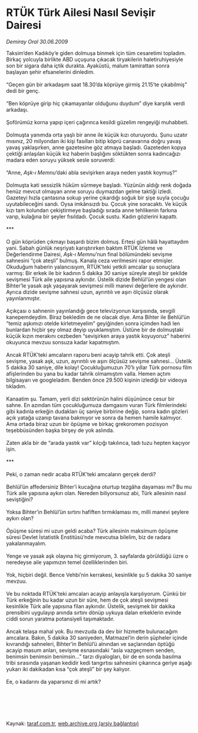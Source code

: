 # RTÜK Türk Ailesi Nasıl Sevişir Dairesi

*Demiray Oral 30.06.2009*

<div class="taraf_structure_2col_1zq">
<div class="margen_n">



 <p>Taksim’den Kadıköy’e giden dolmuşa binmek için tüm cesaretimi topladım. Birkaç yolcuyla birlikte ABD uçuşuna çıkacak tiryakilerin haletiruhiyesiyle son bir sigara daha içtik durakta. Ayaküstü, malum tamirattan sonra başlayan şehir efsanelerini dinledim. <br/><br/>“Geçen gün bir arkadaşım saat 18.30’da köprüye girmiş 21.15’te çıkabilmiş” dedi bir genç. <br/><br/>“Ben köprüye girip hiç çıkamayanlar olduğunu duydum” diye karşılık verdi arkadaşı. <br/><br/>Şoförümüz korna yapıp içeri çağırınca kesildi güzelim rengeyiği muhabbeti. <br/><br/>Dolmuşta yanımda orta yaşlı bir anne ile küçük kızı oturuyordu. Şunu uzatır mısınız, 20 milyondan iki kişi fasılları bitip köprü canavarına doğru yavaş yavaş yaklaşırken, anne gazetesine göz atmaya başladı. Gazeteden kopya çektiği anlaşılan küçük kız haberin başlığını söktükten sonra kadıncağızı madara eden soruyu yüksek sesle soruverdi: <br/><br/>“Anne, <i>Aşk-ı Memnu</i>’daki abla sevişirken araya neden yastık koymuş?” <br/><br/>Dolmuşta kati sessizlik hüküm sürmeye başladı. Yüzünün aldığı renk doğada henüz mevcut olmayan anne soruyu duymazdan gelme taktiği izledi. Gazeteyi hızla çantasına sokup yerine çıkardığı soğuk bir şişe suyla çocuğu uyutabileceğini sandı. Oysa imkânsızdı bu. Çocuk yine soracaktı. Ve küçük kızı tam kolundan çekiştirmeye başladığı sırada anne tehlikenin farkına varıp, kulağına bir şeyler fısıldadı. Çocuk sustu. Kadın gözlerini kapattı. <br/><br/>*** <br/><br/>O gün köprüden çıkmayı başardı bizim dolmuş. Ertesi gün hâlâ hayattaydım yani. Sabah günlük neşriyatı karıştırırken baktım RTÜK İzleme ve Değerlendirme Dairesi, <i>Aşk-ı Memnu</i>’nun final bölümündeki sevişme sahnesini “çok ateşli” bulmuş. Kanala ceza verilmesini rapor etmişler. Okuduğum haberin yalancısıyım, RTÜK’teki yetkili amcalar şu sonuçlara varmış: Bir erkek ile bir kadının 5 dakika 30 saniye süreyle ateşli bir şekilde sevişmesi Türk aile yapısına aykırıdır. Üstelik dizide Behlül’ün yengesi olan Bihter’le yasak aşk yaşayarak sevişmesi milli manevi değerlere de aykırıdır. Ayrıca dizide sevişme sahnesi uzun, ayrıntılı ve aşırı ölçüsüz olarak yayınlanmıştır. <br/><br/>Açıkçası o sahnenin yayınlandığı gece televizyonun karşısında, sevgili kanepemdeydim. Biraz bekledim de ne olacak diye. Ama Bihter ile Behlül’ün “temiz aşkımızı otelde kirletmeyelim” geyiğinden sonra içimden hadi len bunlardan hiçbir şey olmaz deyip uyuklamıştım. Üstüne bir de dolmuştaki küçük kızın merakını cezbeden “sevişirken araya yastık koyuyoruz” haberini okuyunca mevzuu sonsuza kadar kapatmıştım. <br/><br/>Ancak RTÜK’teki amcaların raporu beni acayip tahrik etti. Çok ateşli sevişme, yasak aşk, uzun, ayrıntılı ve aşırı ölçüsüz sevişme sahnesi... Üstelik 5 dakika 30 saniye, dile kolay! Çocukluğumuzun 70’lı yıllar Türk pornosu film afişlerinden bu yana bu kadar tahrik olmamıştım valla. Hemen açtım bilgisayarı ve googleladım. Benden önce 29.500 kişinin izlediği bir videoya tıkladım. <br/><br/>Kanaatim şu. Tamam, yerli dizi sektörünün halini düşününce cesur bir sahne. En azından tüm çocukluğumuza damgasını vuran Türk filmlerindeki gibi kadınla erkeğin dudakları üç saniye birbirine değip, sonra kadın gözleri açık yatağa uzanıp tavana bakmıyor ve sonra da hemen hamile kalmıyor. Ama ortada biraz uzun bir öpüşme ve birkaç grekoromen pozisyon teşebbüsünden başka birşey de yok aslında. <br/><br/>Zaten akla bir de “arada yastık var” kılçığı takılınca, tadı tuzu hepten kaçıyor işin. <br/><br/>*** <br/><br/>Peki, o zaman nedir acaba RTÜK’teki amcaların gerçek derdi? <br/><br/>Behlül’ün affedersiniz Bihter’i kucağına oturtup tezgâha dayaması mı? Bu mu Türk aile yapısına aykırı olan. Nereden biliyorsunuz abi, Türk ailesinin nasıl seviştiğini? <br/><br/>Yoksa Bihter’in Behlül’ün sırtını hafiften tırmıklaması mı, milli manevi şeylere aykırı olan? <br/><br/>Öpüşme süresi mi uzun geldi acaba? Türk ailesinin maksimum öpüşme süresi Devlet İstatistik Enstitüsü’nde mevcutsa bilelim, biz de radara yakalanmayalım. <br/><br/>Yenge ve yasak aşk olayına hiç girmiyorum, 3. sayfalarda görüldüğü üzre o neredeyse aile yapımızın temel özelliklerinden biri. <br/><br/>Yok, hiçbiri değil. Bence Vehbi’nin kerrakesi, kesinlikle şu 5 dakika 30 saniye mevzuu. <br/><br/>Ve bu noktada RTÜK’teki amcaları acayip anlayışla karşılıyorum. Çünkü bir Türk erkeğinin bu kadar uzun bir süre, hem de çok ateşli sevişmesi kesinlikle Türk aile yapısına filan aykırıdır. Üstelik, sevişmek bir dakika prensibini uygulayıp anında sırtını dönüp uykuya dalan erkeklerin evinde ciddi sorun yaratma potansiyeli taşımaktadır. <br/><br/>Ancak telaşa mahal yok. Bu mevzuda da dev bir hizmette bulunacağım amcalara. Bakın, 5 dakika 30 saniyeden, Matmazel’in derin şüpheler içinde kıvrandığı sahneleri, Bihter’in Behlül’ü alnından ve saçlarından öptüğü acayip masum anları, sevişme esnasındaki “asla vazgeçmem senden, benimsin benimsin benimsin...” tarzı diyalogları, bir de en sonda basılma tribi sırasında yaşanan kedidir kedi tangırtısı sahnesini çıkarınca geriye aşağı yukarı iki dakikadan kısa “çok ateşli” bir şey kalıyor. <br/><br/>Ee, o kadarını da yaparsınız di mi artık?</p>
<br/>
<br/>
<br/>



<br/>


<div id="taraf_not">
</div>

</div>


</div>

Kaynak: [taraf.com.tr](http://www.taraf.com.tr:80/makale/6312.htm), [web.archive.org (arşiv bağlantısı)](http://web.archive.org/web/20090918133921/http://www.taraf.com.tr:80/makale/6312.htm)
